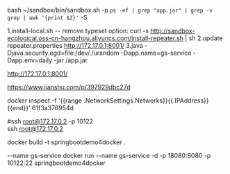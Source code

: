 bash ~/sandbox/bin/sandbox.sh -p `ps -ef | grep "app.jar" | grep -v grep | awk '{print $2}'` -S

1.install-local.sh -- remove typeset option: curl -s http://sandbox-ecological.oss-cn-hangzhou.aliyuncs.com/install-repeater.sh | sh
2.update repeater.properties http://172.17.0.1:8001/
3.java -Djava.security.egd=file:/dev/./urandom -Dapp.name=gs-service -Dapp.env=daily -jar /app.jar

     


http://172.17.0.1:8001/


https://www.jianshu.com/p/397929dbc27d

docker inspect -f '{{range .NetworkSettings.Networks}}{{.IPAddress}}{{end}}' 61f3a376954d

#ssh root@172.17.0.2 -p 10122  
ssh root@172.17.0.2  
 
docker build -t springbootdemo4docker .

--name gs-service
docker run --name gs-service -d -p 18080:8080 -p 10122:22 springbootdemo4docker